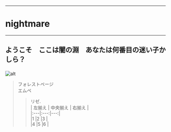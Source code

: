 ***
# **nightmare**  
***
## ようこそ　ここは闇の淵　あなたは何番目の迷い子かしら？
###
![alt](https://qiita-user-contents.imgix.net/https%3A%2F%2Fqiita-image-store.s3.amazonaws.com%2F0%2F126861%2F90386757-fd96-8ba6-3477-485669713c55.png?ixlib=rb-1.2.2&auto=format&gif-q=60&q=75&w=1400&fit=max&s=fa8b36a46d83e720b36e1584fcc231e0)
> フォレストページ  
> エムペ
>> リゼ.  
| 左揃え | 中央揃え | 右揃え |   
|:---|:---:|---:|  
|1 |2 |3 |  
|4 |5 |6 |  

